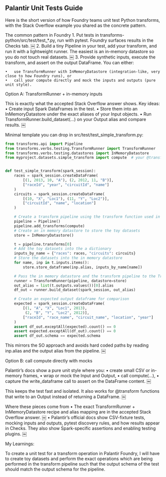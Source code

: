 ## Palantir Unit Tests Guide

Here is the short version of how Foundry teams unit test Python transforms, with the Stack Overflow example you shared as the concrete pattern.

The common pattern in Foundry
	1.	Put tests in transforms-python/src/test/test_*.py, run with pytest. Foundry surfaces results in the Checks tab.  ￼
	2.	Build a tiny Pipeline in your test, add your transform, and run it with a lightweight runner. The easiest is an in-memory datastore so you do not touch real datasets.  ￼
	3.	Provide synthetic inputs, execute the transform, and assert on the output DataFrame. You can either:

	•	use TransformRunner with InMemoryDatastore (integration-like, very close to how Foundry runs), or
	•	call your compute directly and mock the inputs and outputs (pure unit style).  ￼ ￼

Option A: TransformRunner + in-memory inputs

This is exactly what the accepted Stack Overflow answer shows. Key ideas:
	•	Create input Spark DataFrames in the test.
	•	Store them into an InMemoryDatastore under the exact aliases of your Input objects.
	•	Run TransformRunner.build_dataset(...) on your Output alias and compare results.  ￼

Minimal template you can drop in src/test/test_simple_transform.py:

```python
from transforms.api import Pipeline
from transforms.verbs.testing.TransformRunner import TransformRunner
from transforms.verbs.testing.datastores import InMemoryDatastore
from myproject.datasets.simple_transform import compute  # your @transform_df


def test_simple_transform(spark_session):
    races = spark_session.createDataFrame(
        [(1, 2013, 10, "A"), (2, 2012, 11, "B")],
        ["raceId", "year", "circuitId", "name"]
    )
    circuits = spark_session.createDataFrame(
        [(10, "X", "Loc1"), (11, "Y", "Loc2")],
        ["circuitId", "name", "location"]
    )

    # Create a transform pipeline using the transform function used in the actual transform
    pipeline = Pipeline()
    pipeline.add_transforms(compute)
    # Create an in memory datastore to store the toy datasets
    store = InMemoryDatastore()

    t = pipeline.transforms[0]
    # Add the toy datasets into the a dictionary
    inputs_by_name = {"races": races, "circuits": circuits}
    # Store the datasets into the in memory datastore
    for name, inp in t.inputs.items():
        store.store_dataframe(inp.alias, inputs_by_name[name])

    # Pass the in memory datastore and the transform pipeline to the TransformRunner
    runner = TransformRunner(pipeline, datastore=store)
    out_alias = list(t.outputs.values())[0].alias
    df_out = runner.build_dataset(spark_session, out_alias)

    # Create an expected output dataframe for comparison
    expected = spark_session.createDataFrame(
        [(1, "A", "X", "Loc1", 2013),
         (2, "B", "Y", "Loc2", 2012)],
        ["raceId", "race_name", "circuit_name", "location", "year"]
    )
    assert df_out.exceptAll(expected).count() == 0
    assert expected.exceptAll(df_out).count() == 0
    assert df_out.schema == expected.schema
```

This mirrors the SO approach and avoids hard coded paths by reading inp.alias and the output alias from the pipeline.  ￼

Option B: call compute directly with mocks

Palantir’s docs show a pure unit style where you:
	•	create small CSV or in-memory frames,
	•	wrap or mock the Input and Output,
	•	call compute(...),
	•	capture the write_dataframe call to assert on the DataFrame content.  ￼

This keeps the test fast and isolated. It also works for @transform functions that write to an Output instead of returning a DataFrame.  ￼

Where these pieces come from
	•	The exact TransformRunner + InMemoryDatastore recipe and alias mapping are in the accepted Stack Overflow answer.  ￼
	•	Palantir’s official docs show CSV-fixture tests, mocking inputs and outputs, pytest discovery rules, and how results appear in Checks. They also show Spark-specific assertions and enabling testing plugins.  ￼


My Learnings:

To create a unit test for a transform operation in Palantir Foundry, I will have to create toy datasets and perform the exact operations which are being performed in the transform pipeline such that the output schema of the test should match the output schema for the pipeline. 